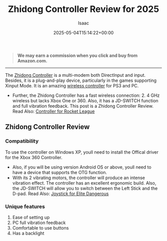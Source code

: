 ﻿---
author: Isaac
layout: post
title: Zhidong Controller Review for 2025
date: '2025-05-04T15:14:22+00:00'
categories:
- Controllers
tags: []
slug: /zhidong-controller-review/
lastmod: 2025-05-07T12:21:29+03:00
---
> **We may earn a commission when you click and buy from Amazon.com.**
>

---
The
[Zhidong Controller](https://www.amazon.com/dp/B01HBKLIJ8/?tag=p-policy-20)
is a multi-modem both DirectInput and input.
Besides, it is a plug-and-play device, particularly in the games supporting Xinput Mode. It is an amazing
[wireless controller](https://pestpolicy.com/)
for PS3 and PC.
- Further, the Zhidong Controller has a fast wireless connection: 2. 4 GHz wireless but lacks Xbox One or 360.
Also, it has a JD-SWITCH function and full vibration feedback. This post is a Zhidong Controller Review.
Read Also:
[Controller for Rocket League](https://pestpolicy.com/best-controller-for-rocket-league/)
## Zhidong Controller Review

### Compatibility
To use the controller on Windows XP, youll need to install the Offical driver for the Xbox 360 Controller.
- Also, if you will be using version Android OS or above, youll need to have a device that supports the OTG function.
- With its 2 vibrating motors, the controller will produce an intense vibration effect.
The controller has an excellent ergonomic build. Also, the JD-SWITCH will allow you to switch between the Left Stick and the D-pad.
Read Also:
[Joystick for Elite Dangerous](https://pestpolicy.com/best-joystick-for-elite-dangerous/)
### Unique features
1. Ease of setting up
2. PC full vibration feedback
3. Comfortable to use buttons
4. Has a backlight
